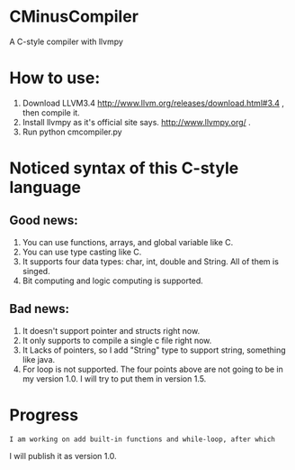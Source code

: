 CMinusCompiler
==============

A C-style compiler with llvmpy

How to use:
===========

1. Download LLVM3.4 http://www.llvm.org/releases/download.html#3.4 ,
then compile it. 
2. Install llvmpy as it's official site says. http://www.llvmpy.org/ .
3. Run python cmcompiler.py

Noticed syntax of this C-style language
===============================

Good news:
-----------

1. You can use functions, arrays, and global variable like C.
2. You can use type casting like C.
3. It supports four data types: char, int, double and String. All of them is singed.
4. Bit computing and logic computing is supported.

Bad news:
----------

1. It doesn't support pointer and structs right now.
2. It only supports to compile a single c file right now.
3. It Lacks of pointers, so I add "String" type to support string, something like java.
4. For loop is not supported.
The four points above are not going to be in my version 1.0. I will
try to put them in version 1.5.

Progress
=========
    I am working on add built-in functions and while-loop, after which 
I will publish it as version 1.0.

